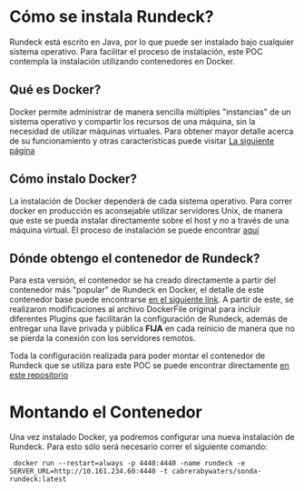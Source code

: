 # Cómo se instala Rundeck? #

Rundeck está escrito en Java, por lo que puede ser instalado bajo cualquier sistema operativo. Para facilitar el proceso de instalación, este POC contempla la instalación utilizando contenedores en Docker.

## Qué es Docker? ##

Docker permite administrar de manera sencilla múltiples "instancias" de un sistema operativo y compartir los recursos de una máquina, sin la necesidad de utilizar máquinas virtuales. Para obtener mayor detalle acerca de su funcionamiento y otras características puede visitar [La siguiente página](https://www.docker.com/what-docker)

## Cómo instalo Docker? ##
La instalación de Docker dependerá de cada sistema operativo. Para correr docker en producción es aconsejable utilizar servidores Unix, de manera que este se pueda instalar directamente sobre el host y no a través de una máquina virtual. El proceso de instalación se puede encontrar [aquí](https://docs.docker.com/engine/installation/)

## Dónde obtengo el contenedor de Rundeck? ##
Para esta versión, el contenedor se ha creado directamente a partir del contenedor más "popular" de Rundeck en Docker, el detalle de este contenedor base puede encontrarse [en el siguiente link](https://hub.docker.com/r/jordan/rundeck/).
A partir de este, se realizaron modificaciones al archivo DockerFile original para incluir diferentes Plugins que facilitarán la configuración de Rundeck, además de entregar una llave privada y pública **FIJA** en cada reinicio de manera que no se pierda la conexión con los servidores remotos.

Toda la configuración realizada para poder montar el contenedor de Rundeck que se utiliza para este POC se puede encontrar directamente [en este repositorio](https://bitbucket.org/uaicloudlab/rundeck/src)

# Montando el Contenedor #
Una vez instalado Docker, ya podremos configurar una nueva instalación de Rundeck. Para esto sólo será necesario correr el siguiente comando:

```
 docker run --restart=always -p 4440:4440 -name rundeck -e SERVER_URL=http://10.161.234.60:4440 -t cabrerabywaters/sonda-rundeck:latest
``` 